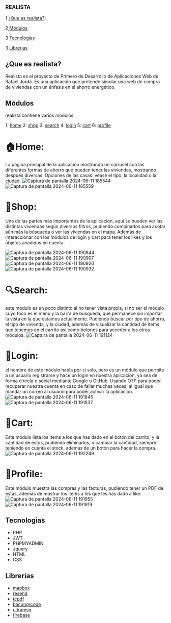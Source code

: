 ### **REALISTA**

1 [¿Que es realista?](https://github.com/Rafajorda/Realistaframework/blob/e0e3142e217c224c8e74ad4791d88204b8cd170b/README.md?plain=1#L9))

2[ Módulos](https://github.com/Rafajorda/Realistaframework/blob/e0e3142e217c224c8e74ad4791d88204b8cd170b/README.md?plain=1#L15)

3 [Tecnologias](https://github.com/Rafajorda/Realistaframework/blob/e0e3142e217c224c8e74ad4791d88204b8cd170b/README.md?plain=1#L69)

3 [Librerias](https://github.com/Rafajorda/Realistaframework/blob/e0e3142e217c224c8e74ad4791d88204b8cd170b/README.md?plain=1#L77)

## **¿Que es realista?**

Realista es el proyecto de Primero de Desarrollo de Aplicaciones Web de Rafael Jordá.
Es una aplicación que pretende simular una web de compra de viviendas con un énfasis en el ahorro energético.


## **Módulos** 
 
realista contiene varios módulos.

1: [home]([url](https://github.com/Rafajorda/Realistaframework/blob/e0e3142e217c224c8e74ad4791d88204b8cd170b/README.md?plain=1#L26))
2: [shop]([url](https://github.com/Rafajorda/Realistaframework/blob/e0e3142e217c224c8e74ad4791d88204b8cd170b/README.md?plain=1#L33))
3: [search]([url](https://github.com/Rafajorda/Realistaframework/blob/e0e3142e217c224c8e74ad4791d88204b8cd170b/README.md?plain=1#L43))
4: [login]([url](https://github.com/Rafajorda/Realistaframework/blob/e0e3142e217c224c8e74ad4791d88204b8cd170b/README.md?plain=1#L50))
5: [cart]([url](https://github.com/Rafajorda/Realistaframework/blob/e0e3142e217c224c8e74ad4791d88204b8cd170b/README.md?plain=1#L57))
6: [profile]([url](https://github.com/Rafajorda/Realistaframework/blob/e0e3142e217c224c8e74ad4791d88204b8cd170b/README.md?plain=1#L62)) 


# **🏠Home:** 
 La página principal de la aplicación mostrando un carrusel con las diferentes formas de ahorro que pueden tener las viviendas, mostrando después diversas. 
Opciones de las casas: véase el tipo, la localidad o la ciudad.
![Captura de pantalla 2024-06-11 185544](https://github.com/Rafajorda/Realistaframework/assets/157410611/8b467dfc-c4f8-4571-8398-c62c62a972c7)
![Captura de pantalla 2024-06-11 185559](https://github.com/Rafajorda/Realistaframework/assets/157410611/3072bf84-19f6-440b-a918-d45f05e3364c)


# **👜Shop:**
Una de las partes más importantes de la aplicación, aquí se pueden ver las distintas viviendas según diversos filtros,  pudiendo combinarlos  para acotar
aún más la búsqueda o ver las viviendas en el mapa. Además de interaccionar con los módulos de login y cart para tener los likes y los objetos añadidos en cuenta.

![Captura de pantalla 2024-06-11 190844](https://github.com/Rafajorda/Realistaframework/assets/157410611/7e183d9d-379d-4a38-92cc-33fc45046f72)
![Captura de pantalla 2024-06-11 190907](https://github.com/Rafajorda/Realistaframework/assets/157410611/d55b5ee6-0b51-49be-ac0a-86b0f4b4ce58)
![Captura de pantalla 2024-06-11 190920](https://github.com/Rafajorda/Realistaframework/assets/157410611/2d8f3e7a-e537-42a8-bffc-ccd05ce9cf42)
![Captura de pantalla 2024-06-11 190932](https://github.com/Rafajorda/Realistaframework/assets/157410611/103c1010-817a-457f-8c4d-ec97b708eedc)


# **🔍Search:** 
este módulo es un poco distinto al no tener vista propia, si no ser el módulo cuyo foco es el menu y la barra de búsqueda, que permanece sin
importar la vista en la que estamos actualmente. Pudiendo buscar por tipo de ahorro, el tipo de vivienda, y  la ciudad, además de visualizar la cantidad
de items que tenemos en el carrito así como botones para acceder a los otros módulos.
![Captura de pantalla 2024-06-11 191124](https://github.com/Rafajorda/Realistaframework/assets/157410611/4869a86c-7b02-4d20-b12e-8b2430886a89)


# **🔐Login:** 
el nombre de este módulo habla por sí solo, pero es un módulo que permite a un usuario registrarse y hace un login en nuestra aplicación, ya sea de forma directa
o social mediante Google o GitHub. Usando OTP para poder recuperar nuestra cuenta en caso de fallar muchas veces, al igual que mandar un correo al usuario para poder
activar la aplicación.
![Captura de pantalla 2024-06-11 191845](https://github.com/Rafajorda/Realistaframework/assets/157410611/b04d3c9d-0f50-4c6d-8b5f-8a090b6f24f2)
![Captura de pantalla 2024-06-11 191837](https://github.com/Rafajorda/Realistaframework/assets/157410611/212862a7-3b25-4fbd-9bb7-0212f4ba0425)

# **🛒Cart:**
Este módulo lista los items a los que has dado en el botón del carrito, y la cantidad de estos, pudiendo eliminarlos, o cambiar la cantidad,
siempre teniendo en cuenta el stock, además de un botón para hacer la compra.
![Captura de pantalla 2024-06-11 192249](https://github.com/Rafajorda/Realistaframework/assets/157410611/306cd248-0dbb-401d-92a3-d5ca9cb32cd2)

# **🧑Profile:**
Este módulo muestra las compras y las facturas, pudiendo tener un PDF de estas, además de mostrar los items a los que les has dado a like.
![Captura de pantalla 2024-06-11 191955](https://github.com/Rafajorda/Realistaframework/assets/157410611/d2e05b95-2e25-4c0a-bc33-ba9726fe86dc)
![Captura de pantalla 2024-06-11 191919](https://github.com/Rafajorda/Realistaframework/assets/157410611/35176c28-5a53-4f09-ba2a-673adf01eebd)

## **Tecnologias**
-  PHP
-  JWT
-  PHPMYADMIN
-  Jquery
-  HTML
-  CSS

## **Librerias**
-  [mapbox](https://www.mapbox.com/)
-  [resend ](https://resend.com)
-  [tcpdf](https://tcpdf.org/)
-  [baconqrcode](https://github.com/Bacon/BaconQrCode)
-  [ultramsg](https://ultramsg.com/es/)
-  [firebase](https://firebase.google.com/?hl=es)



